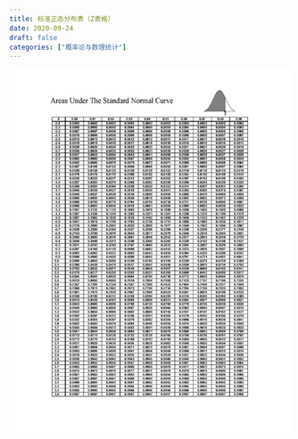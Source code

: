 ```yaml
---
title: 标准正态分布表（Z表格）
date: 2020-09-24
draft: false
categories: ["概率论与数理统计"]
---
```


![标准正态分布表（Z表格）](/images/202009/24/标准正态分布表（Z表格）.jpg)